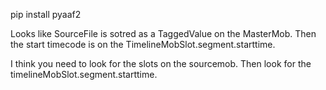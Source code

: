 pip install pyaaf2

Looks like SourceFile is sotred as a TaggedValue on the MasterMob. 
Then the start timecode is on the TimelineMobSlot.segment.starttime. 


I think you need to look for the slots on the sourcemob. Then look for the timelineMobSlot.segment.starttime. 